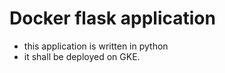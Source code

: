 # Docker flask application

- this application is written in python
- it shall be deployed on GKE.

